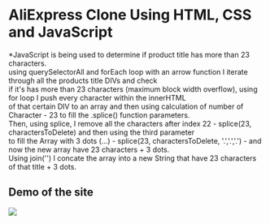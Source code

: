 # AliExpress Clone Using HTML, CSS and JavaScript

*JavaScript is being used to determine if product title has more than 23 characters. <br>
using querySelectorAll and forEach loop with an arrow function I iterate through all the products title DIVs and check <br>
if it's has more than 23 characters (maximum block width overflow), using for loop I push every character within the innerHTML <br>
of that certain DIV to an array and then using calculation of number of Character - 23 to fill the .splice() function parameters. <br>
Then, using splice, I remove all the characters after index 22 - splice(23, charactersToDelete) and then using the third parameter <Br>
to fill the Array with 3 dots (...) - splice(23, charactersToDelete, '.','.','.') - and now the new array have 23 characters + 3 dots. <br>
Using join('') I concate the array into a new String that have 23 characters of that title + 3 dots. <br> 

<h2>Demo of the site</h2>
<img src="Demo.gif">
